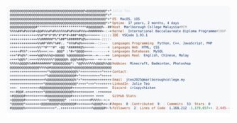 <a href="https://github.com/Crispy2chickens/Crispy2chickens">
  <picture>
    <source media="(prefers-color-scheme: dark)" srcset="https://raw.githubusercontent.com/Crispy2chickens/Crispy2chickens/main/dark_mode.svg">
    <img alt="Andrew Grant's GitHub Profile README" src="https://raw.githubusercontent.com/Crispy2chickens/Crispy2chickens/main/light_mode.svg">
  </picture>
</a>
